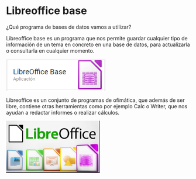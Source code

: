 # Libreoffice base

¿Qué programa de bases de datos vamos a utilizar?

Libreoffice base es un programa que nos permite guardar cualquier tipo de información de un tema en concreto en una base de datos, para actualizarla o consultarla en cualquier momento.

![](media/image1.png)

Libreoffice es un conjunto de programas de ofimática, que además de ser libre, contiene otras herramientas como por ejemplo Calc o Writer, que nos ayudan a redactar informes o realizar cálculos.

![](media/image2.png)